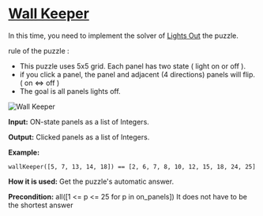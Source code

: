 # [Wall Keeper](https://js.checkio.org/mission/wall-keeper/)

In this time, you need to implement the solver of [Lights Out](https://en.wikipedia.org/wiki/Lights_Out_(game)) the puzzle.

rule of the puzzle :

- This puzzle uses 5x5 grid. Each panel has two state ( light on or off ).
- if you click a panel, the panel and adjacent (4 directions) panels will flip. ( on <=> off )
- The goal is all panels lights off.


![Wall Keeper](https://js-static.checkio.org/media/task/media/a9ed004e21c343a2adbb27d45a828c15/illustration.png)

**Input:**  ON-state panels as a list of Integers.

**Output:** Clicked panels as a list of Integers.


**Example:**

```
wallKeeper([5, 7, 13, 14, 18]) == [2, 6, 7, 8, 10, 12, 15, 18, 24, 25]
```

**How it is used:** Get the puzzle's automatic answer.

**Precondition:** all([1 <= p <= 25 for p in on_panels])
It does not have to be the shortest answer
